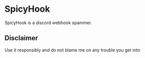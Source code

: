 # SpicyHook
SpicyHook is a discord webhook spammer.

## Disclaimer

Use it responsibly and do not blame me on any trouble you get into
